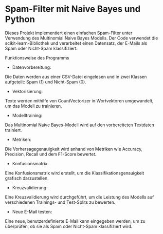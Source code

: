 # Spam-Filter mit Naive Bayes und Python
Dieses Projekt implementiert einen einfachen Spam-Filter unter Verwendung des Multinomial Naive Bayes Modells. Der Code verwendet die scikit-learn-Bibliothek und verarbeitet einen Datensatz, der E-Mails als Spam oder Nicht-Spam klassifiziert.

Funktionsweise des Programms
- Datenvorbereitung:

Die Daten werden aus einer CSV-Datei eingelesen und in zwei Klassen aufgeteilt: Spam (1) und Nicht-Spam (0).
- Vektorisierung:

Texte werden mithilfe von CountVectorizer in Wortvektoren umgewandelt, um das Modell zu trainieren.
- Modelltraining:

Das Multinomial Naive Bayes-Modell wird auf den vorbereiteten Textdaten trainiert.
- Metriken:

Die Vorhersagegenauigkeit wird anhand von Metriken wie Accuracy, Precision, Recall und dem F1-Score bewertet.
- Konfusionsmatrix:

Eine Konfusionsmatrix wird erstellt, um die Klassifikationsgenauigkeit grafisch darzustellen.
- Kreuzvalidierung:

Eine Kreuzvalidierung wird durchgeführt, um die Leistung des Modells auf verschiedenen Trainings- und Test-Splits zu bewerten.
- Neue E-Mail testen:

Eine neue, benutzerdefinierte E-Mail kann eingegeben werden, um zu überprüfen, ob sie als Spam oder Nicht-Spam klassifiziert wird.
